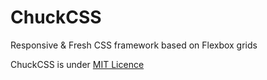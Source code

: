 # ChuckCSS
Responsive & Fresh CSS framework based on Flexbox grids

ChuckCSS is under [MIT Licence](https://opensource.org/licenses/MIT)
